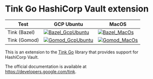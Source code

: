 # Tink Go HashiCorp Vault extension

<!-- GCP Ubuntu --->

[tink_go_hcvault_bazel_badge_gcp_ubuntu]: https://storage.googleapis.com/tink-kokoro-build-badges/tink-go-hcvault-bazel-gcp-ubuntu.svg
[tink_go_hcvault_gomod_badge_gcp_ubuntu]: https://storage.googleapis.com/tink-kokoro-build-badges/tink-go-hcvault-gomod-gcp-ubuntu.svg

<!-- MacOS --->

[tink_go_hcvault_bazel_badge_macos]: https://storage.googleapis.com/tink-kokoro-build-badges/tink-go-hcvault-bazel-macos-external.svg
[tink_go_hcvault_gomod_badge_macos]: https://storage.googleapis.com/tink-kokoro-build-badges/tink-go-hcvault-gomod-macos-external.svg

**Test**     | **GCP Ubuntu**                                                 | **MacOS**
------------ | -------------------------------------------------------------- | ---------
Tink (Bazel) | [![Bazel_GcpUbuntu][tink_go_hcvault_bazel_badge_gcp_ubuntu]](#) | [![Bazel_MacOs][tink_go_hcvault_bazel_badge_macos]](#)
Tink (Gomod) | [![Gomod_GcpUbuntu][tink_go_hcvault_gomod_badge_gcp_ubuntu]](#) | [![Gomod_MacOs][tink_go_hcvault_gomod_badge_macos]](#)

This is an extension to the [Tink Go](https://github.com/tink-crypto/tink-go)
library that provides support for HashiCorp Vault.

The official documentation is available at https://developers.google.com/tink.

<!-- copybara:tink_placeholder(Contact and mailing list) -->

<!-- copybara:tink_placeholder(Maintainers) -->
